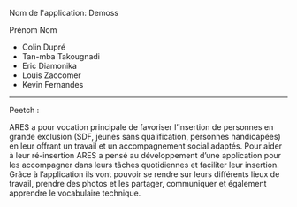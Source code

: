 Nom de l'application: Demoss

Prénom        Nom

- Colin      Dupré
- Tan-mba    Takougnadi
- Eric       Diamonika
- Louis      Zaccomer
- Kevin      Fernandes

------------------------
Peetch : 

ARES a pour vocation principale de favoriser l’insertion de personnes en grande exclusion (SDF, jeunes sans qualification, personnes handicapées) en leur offrant un travail et un accompagnement social adaptés.
Pour aider à leur ré-insertion ARES a pensé au développement d’une application pour les accompagner dans leurs tâches quotidiennes et faciliter leur insertion.
Grâce à l’application ils vont pouvoir se rendre sur leurs différents lieux de travail, prendre des photos et les partager, communiquer et également apprendre le vocabulaire technique.